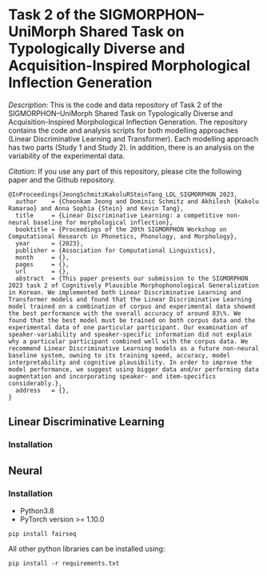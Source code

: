 # Task 2 of the SIGMORPHON–UniMorph Shared Task on Typologically Diverse and Acquisition-Inspired Morphological Inflection Generation

_Description_: This is the code and data repository of Task 2 of the SIGMORPHON–UniMorph Shared Task on Typologically Diverse and Acquisition-Inspired Morphological Inflection Generation.
The repository contains the code and analysis scripts for both modelling approaches (Linear Discriminative Learning and Transformer).
Each modelling approach has two parts (Study 1 and Study 2). In addition, there is an analysis on the variability of the experimental data.

_Citation_: If you use any part of this repository, please cite the following paper and the Github repository.

```
@InProceedings{JeongSchmitzKakoluRSteinTang_LDL_SIGMORPHON_2023,
  author    = {Cheonkam Jeong and Dominic Schmitz and Akhilesh {Kakolu Ramarao} and Anna Sophia {Stein} and Kevin Tang},
  title     = {Linear Discriminative Learning: a competitive non-neural baseline for morphological inflection},
  booktitle = {Proceedings of the 20th SIGMORPHON Workshop on Computational Research in Phonetics, Phonology, and Morphology},
  year      = {2023},
  publisher = {Association for Computational Linguistics},
  month     = {},
  pages     = {},
  url       = {},
  abstract  = {This paper presents our submission to the SIGMORPHON 2023 task 2 of Cognitively Plausible Morphophonological Generalization in Korean. We implemented both Linear Discriminative Learning and Transformer models and found that the Linear Discriminative Learning model trained on a combination of corpus and experimental data showed the best performance with the overall accuracy of around 83\%. We found that the best model must be trained on both corpus data and the experimental data of one particular participant. Our examination of speaker-variability and speaker-specific information did not explain why a particular participant combined well with the corpus data. We recommend Linear Discriminative Learning models as a future non-neural baseline system, owning to its training speed, accuracy, model interpretability and cognitive plausibility. In order to improve the model performance, we suggest using bigger data and/or performing data augmentation and incorporating speaker- and item-specifics considerably.},
  address   = {},
}
```

## Linear Discriminative Learning

### Installation


## Neural


### Installation

- Python3.8
- PyTorch version >= 1.10.0

```
pip install fairseq
```

All other python libraries can be installed using:

```
pip install -r requirements.txt
```
